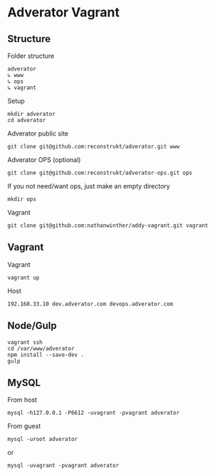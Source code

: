 # Adverator Vagrant

## Structure

Folder structure

```
adverator
↳ www
↳ ops
↳ vagrant
```

Setup

```
mkdir adverator
cd adverator
```

Adverator public site

```
git clone git@github.com:reconstrukt/adverator.git www
```

Adverator OPS (optional)

```
git clone git@github.com:reconstrukt/adverator-ops.git ops
```

If you not need/want ops, just make an empty directory

```
mkdir ops
```

Vagrant

```
git clone git@github.com:nathanwinther/addy-vagrant.git vagrant
```

## Vagrant

Vagrant

```
vagrant up
```

Host

```
192.168.33.10 dev.adverator.com devops.adverator.com
```

## Node/Gulp

```
vagrant ssh
cd /var/www/adverator
npm install --save-dev .
gulp
```

## MySQL

From host

```
mysql -h127.0.0.1 -P6612 -uvagrant -pvagrant adverator
```

From guest

```
mysql -uroot adverator
```

or

```
mysql -uvagrant -pvagrant adverator
```


